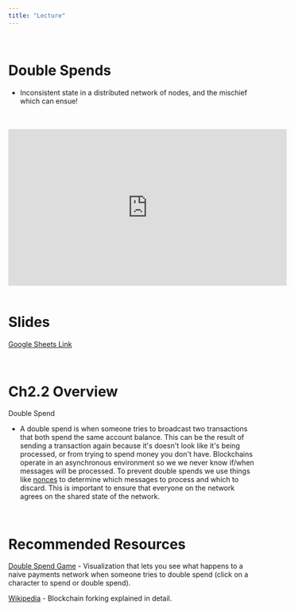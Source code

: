 ```yaml
---
title: "Lecture"
---
```


<br />

# Double Spends
- Inconsistent state in a distributed network of nodes, and the mischief which can ensue!

<br />
<br />
<iframe
	width="560"
	height="315"
	src="https://www.youtube-nocookie.com/embed/k6JVGR7Jx0A"
	frameborder="0"
	allow="accelerometer; autoplay; encrypted-media; gyroscope; picture-in-picture"
	allowfullscreen>
</iframe>
<br />
<br />

# Slides

[Google Sheets Link](https://docs.google.com/presentation/d/1o_jfMuD8WJHM808Q90_5sdllt31Kzv2EQgiU-mRjfzM/edit#slide=id.g4023786b63_0_0)

<br />

# Ch2.2 Overview

Double Spend
- A double spend is when someone tries to broadcast two transactions that both spend the same account balance. This can be the result of sending a transaction again because it's doesn't look like it's being processed, or from trying to spend money you don't have. Blockchains operate in an asynchronous environment so we we never know if/when messages will be processed. To prevent double spends we use things like [nonces](../../ch1/ch1.3/lecture) to determine which messages to process and which to discard. This is important to ensure that everyone on the network agrees on the shared state of the network.




<br />

# Recommended Resources

[Double Spend Game](https://cryptoeconomics-study.github.io/visualizations/) - Visualization that lets you see what happens to a naive payments network when someone tries to double spend (click on a character to spend or double spend).

[Wikipedia](https://en.wikipedia.org/wiki/Fork_(blockchain)) - Blockchain forking explained in detail.

<br />

